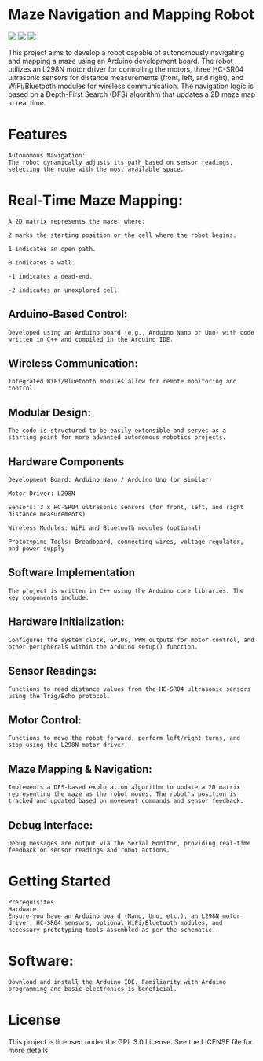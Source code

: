 # Maze Navigation and Mapping Robot

![](https://img.shields.io/badge/Arduino-RR4) ![](https://img.shields.io/badge/C++-FFDD33) ![](https://img.shields.io/badge/ArduinoIDE-G5)

This project aims to develop a robot capable of autonomously navigating and mapping a maze using an Arduino development board. The robot utilizes an L298N motor driver for controlling the motors, three HC-SR04 ultrasonic sensors for distance measurements (front, left, and right), and WiFi/Bluetooth modules for wireless communication. The navigation logic is based on a Depth-First Search (DFS) algorithm that updates a 2D maze map in real time.

# Features
    Autonomous Navigation:
    The robot dynamically adjusts its path based on sensor readings, selecting the route with the most available space.

# Real-Time Maze Mapping:
    A 2D matrix represents the maze, where:

    2 marks the starting position or the cell where the robot begins.

    1 indicates an open path.

    0 indicates a wall.

    -1 indicates a dead-end.

    -2 indicates an unexplored cell.

## Arduino-Based Control:
    Developed using an Arduino board (e.g., Arduino Nano or Uno) with code written in C++ and compiled in the Arduino IDE.

## Wireless Communication:
    Integrated WiFi/Bluetooth modules allow for remote monitoring and control.

## Modular Design:
    The code is structured to be easily extensible and serves as a starting point for more advanced autonomous robotics projects.

## Hardware Components
    Development Board: Arduino Nano / Arduino Uno (or similar)

    Motor Driver: L298N

    Sensors: 3 x HC-SR04 ultrasonic sensors (for front, left, and right distance measurements)

    Wireless Modules: WiFi and Bluetooth modules (optional)

    Prototyping Tools: Breadboard, connecting wires, voltage regulator, and power supply

## Software Implementation
    The project is written in C++ using the Arduino core libraries. The key components include:

## Hardware Initialization:
    Configures the system clock, GPIOs, PWM outputs for motor control, and other peripherals within the Arduino setup() function.

## Sensor Readings:
    Functions to read distance values from the HC-SR04 ultrasonic sensors using the Trig/Echo protocol.

## Motor Control:
    Functions to move the robot forward, perform left/right turns, and stop using the L298N motor driver.

## Maze Mapping & Navigation:
    Implements a DFS-based exploration algorithm to update a 2D matrix representing the maze as the robot moves. The robot's position is tracked and updated based on movement commands and sensor feedback.

## Debug Interface:
    Debug messages are output via the Serial Monitor, providing real-time feedback on sensor readings and robot actions.

# Getting Started
    Prerequisites
    Hardware:
    Ensure you have an Arduino board (Nano, Uno, etc.), an L298N motor driver, HC-SR04 sensors, optional WiFi/Bluetooth modules, and necessary prototyping tools assembled as per the schematic.

# Software:
    Download and install the Arduino IDE. Familiarity with Arduino programming and basic electronics is beneficial.

# License
This project is licensed under the GPL 3.0 License. See the LICENSE file for more details.


